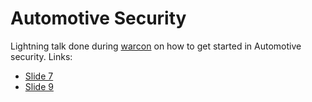 # Automotive Security

Lightning talk done during [warcon](warcon.pl) on how to get started in Automotive security.
Links:

- [Slide 7](https://www.youtube.com/watch?v=rfp8_l58aKI)
- [Slide 9](https://www.youtube.com/watch?v=1RipwqJG50c)
